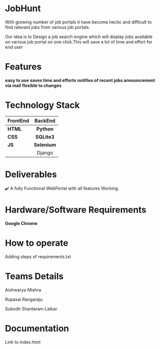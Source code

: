 # JobHunt

With growing number of job portals it have become hectic and difficult to find relevant jobs from various job portals.

Our idea is to Design a job search engine which will display jobs available on various job portal on one click.This will save a lot of time and effort for end user

# Features 
**easy to use**
**saves time and efforts**
**notifies of  recent jobs announcement via mail**
**flexible to changes**

# Technology Stack
| FrontEnd | BackEnd | 
|-----------|:-----------:| 
|**HTML**            |**Python**           |
|**CSS**            |**SQLite3**          |
 |**JS**|**Selenium**|
 ||Django|

# Deliverables

:heavy_check_mark:   A fully Functional WebPortal with all features Working.

# Hardware/Software Requirements

**Google Chrome**

#  How to operate
Adding steps of requirements.txt

# Teams Details

Aishwarya Mishra

Rupasai Rangaraju

Subodh Shantaram Latkar

# Documentation
Link to index.html
